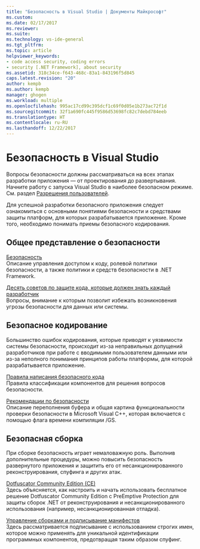 ```yaml
---
title: "Безопасность в Visual Studio | Документы Майкрософт"
ms.custom: 
ms.date: 02/17/2017
ms.reviewer: 
ms.suite: 
ms.technology: vs-ide-general
ms.tgt_pltfrm: 
ms.topic: article
helpviewer_keywords:
- code access security, coding errors
- security [.NET Framework], about security
ms.assetid: 318c34ce-f643-468c-83a1-843196f5d845
caps.latest.revision: "20"
author: kempb
ms.author: kempb
manager: ghogen
ms.workload: multiple
ms.openlocfilehash: 995ac17cd99c395dcf1c69f0d05e1b273ac72f1d
ms.sourcegitcommit: 32f1a690fc445f9586d53698fc82c7debd784eeb
ms.translationtype: HT
ms.contentlocale: ru-RU
ms.lasthandoff: 12/22/2017
---
```

# <a name="security-in-visual-studio"></a>Безопасность в Visual Studio
Вопросы безопасности должны рассматриваться на всех этапах разработки приложения — от проектирования до развертывания. Начните работу с запуска Visual Studio в наиболее безопасном режиме. См. раздел [Разрешения пользователей](../ide/user-permissions-and-visual-studio.md).  
  
 Для успешной разработки безопасного приложения следует ознакомиться с основными понятиями безопасности и средствами защиты платформ, для которых разрабатывается приложение. Кроме того, необходимо понимать приемы безопасного кодирования.  
  
## <a name="understanding-security"></a>Общее представление о безопасности  
 [Безопасность](/dotnet/standard/security/index)  
 Описание управления доступом к коду, ролевой политики безопасности, а также политики и средств безопасности в .NET Framework.  
  
 [Десять советов по защите кода, которые должен знать каждый разработчик](http://go.microsoft.com/fwlink/?LinkId=72877)  
 Вопросы, внимание к которым позволит избежать возникновения угрозы безопасности для данных или системы.  
  
## <a name="coding-for-security"></a>Безопасное кодирование  
 Большинство ошибок кодирования, которые приводят к уязвимости системы безопасности, происходит из-за неправильных допущений разработчиков при работе с вводимыми пользователем данными или из-за неполного понимания принципов работы платформы, для которой разрабатывается приложение.  
  
 [Правила написания безопасного кода](/dotnet/standard/security/secure-coding-guidelines)  
 Правила классификации компонентов для решения вопросов безопасности.  
  
 [Рекомендации по безопасности](/cpp/top/security-best-practices-for-cpp)  
 Описание переполнения буфера и общая картина функциональности проверки безопасности в Microsoft Visual C++, которая включается с помощью флага времени компиляции /GS.

## <a name="building-for-security"></a>Безопасная сборка  
 При сборке безопасность играет немаловажную роль.  Выполнив дополнительные процедуры, можно повысить безопасность развернутого приложения и защитить его от несанкционированного реконструирования, спуфинга и других атак.

 [Dotfuscator Community Edition (CE)](dotfuscator/index.md)  
 Здесь объясняется, как настроить и начать использовать бесплатное решение Dotfuscator Community Edition с PreEmptive Protection для защиты сборок .NET от реконструирования и несанкционированного использования (например, несанкционированная отладка).
  
 [Управление сборками и подписывание манифестов](managing-assembly-and-manifest-signing.md)  
 Здесь рассматривается подписывание с использованием строгих имен, которое можно применять для уникальной идентификации программных компонентов, предотвращая таким образом спуфинг.